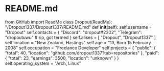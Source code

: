 # README.md
from GitHub import ReadMe  class Dropout(ReadMe):     "/Dropout1337/Dropout1337/README.md"      def __init__(self):         self.username = "Dropout"         self.contacts = {             "Discord": "dropout#2302",             "Telegram": "dropoutuwu" # rip, got termed         }         self.alises = [             "Dropout",             "Dropout1337"         ]         self.location = "New Zealand, Hastings"         self.age = "13, Born 15 February 2008"         self.occupation = "Freelance Developer"         self.projects = {             "public": {                   "total": 40,                   "location": "github.com/dropout1337?tab=repositories"             },             "paid": {                 "total": 23,                 "earnings": 3500,                 "location": "unknown"             }         }         self.operating_system = "Arch, Linux"
